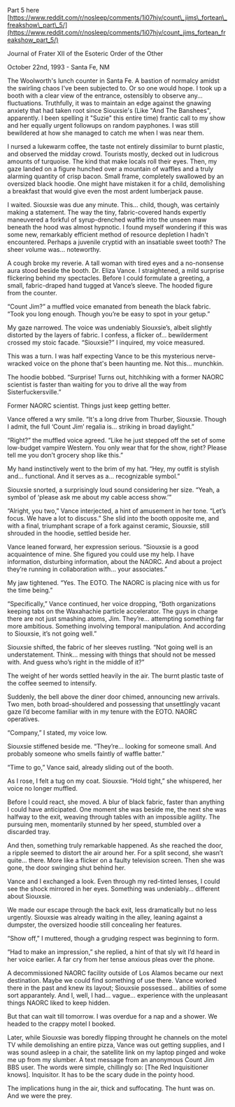 Part 5 here [https://www.reddit.com/r/nosleep/comments/1i07hjv/count\_jims\_fortean\_freakshow\_part\_5/](https://www.reddit.com/r/nosleep/comments/1i07hjv/count_jims_fortean_freakshow_part_5/)

Journal of Frater XII of the Esoteric Order of the Other

October 22nd, 1993 - Santa Fe, NM

The Woolworth's lunch counter in Santa Fe. A bastion of normalcy amidst the swirling chaos I've been subjected to. Or so one would hope. I took up a booth with a clear view of the entrance, ostensibly to observe any… fluctuations. Truthfully, it was to maintain an edge against the gnawing anxiety that had taken root since Siouxsie's (Like "And The Banshees", apparently. I been spelling it "Suzie" this entire time) frantic call to my show and her equally urgent followups on random payphones. I was still bewildered at how she managed to catch me when I was near them.

I nursed a lukewarm coffee, the taste not entirely dissimilar to burnt plastic, and observed the midday crowd. Tourists mostly, decked out in ludicrous amounts of turquoise. The kind that make locals roll their eyes. Then, my gaze landed on a figure hunched over a mountain of waffles and a truly alarming quantity of crisp bacon. Small frame, completely swallowed by an oversized black hoodie. One might have mistaken it for a child, demolishing a breakfast that would give even the most ardent lumberjack pause.

I waited. Siouxsie was due any minute. This… child, though, was certainly making a statement. The way the tiny, fabric-covered hands expertly maneuvered a forkful of syrup-drenched waffle into the unseen maw beneath the hood was almost hypnotic. I found myself wondering if this was some new, remarkably efficient method of resource depletion I hadn't encountered. Perhaps a juvenile cryptid with an insatiable sweet tooth? The sheer volume was… noteworthy.

A cough broke my reverie. A tall woman with tired eyes and a no-nonsense aura stood beside the booth. Dr. Eliza Vance. I straightened, a mild surprise flickering behind my spectacles. Before I could formulate a greeting, a small, fabric-draped hand tugged at Vance’s sleeve. The hooded figure from the counter.

“Count Jim?” a muffled voice emanated from beneath the black fabric. “Took you long enough. Though you’re be easy to spot in your getup.”

My gaze narrowed. The voice was undeniably Siouxsie’s, albeit slightly distorted by the layers of fabric. I confess, a flicker of… bewilderment crossed my stoic facade. “Siouxsie?” I inquired, my voice measured.

This was a turn. I was half expecting Vance to be this mysterious nerve-wracked voice on the phone that's been haunting me. Not this... munchkin.

The hoodie bobbed. “Surprise! Turns out, hitchhiking with a former NAORC scientist is faster than waiting for you to drive all the way from Sisterfuckersville.”

Former NAORC scientist. Things just keep getting better.

Vance offered a wry smile. “It's a long drive from Thurber, Siouxsie. Though I admit, the full ‘Count Jim’ regalia is… striking in broad daylight.”

“Right?” the muffled voice agreed. “Like he just stepped off the set of some low-budget vampire Western. You only wear that for the show, right? Please tell me you don’t grocery shop like this.”

My hand instinctively went to the brim of my hat. “Hey, my outfit is stylish and… functional. And it serves as a… recognizable symbol.”

Siouxsie snorted, a surprisingly loud sound considering her size. “Yeah, a symbol of ‘please ask me about my cable access show.’”

“Alright, you two,” Vance interjected, a hint of amusement in her tone. “Let’s focus. We have a lot to discuss.” She slid into the booth opposite me, and with a final, triumphant scrape of a fork against ceramic, Siouxsie, still shrouded in the hoodie, settled beside her.

Vance leaned forward, her expression serious. “Siouxsie is a good acquaintence of mine. She figured you could use my help. I have information, disturbing information, about the NAORC. And about a project they’re running in collaboration with… your associates.”

My jaw tightened. “Yes. The EOTO. The NAORC is placing nice with us for the time being.”

“Specifically,” Vance continued, her voice dropping, “Both organizations keeping tabs on the Waxahachie particle accelerator. The guys in charge there are not just smashing atoms, Jim. They’re… attempting something far more ambitious. Something involving temporal manipulation. And according to Siouxsie, it’s not going well.”

Siouxsie shifted, the fabric of her sleeves rustling. “Not going well is an understatement. Think… messing with things that should not be messed with. And guess who’s right in the middle of it?”

The weight of her words settled heavily in the air. The burnt plastic taste of the coffee seemed to intensify.

Suddenly, the bell above the diner door chimed, announcing new arrivals. Two men, both broad-shouldered and possessing that unsettlingly vacant gaze I’d become familiar with in my tenure with the EOTO. NAORC operatives.

“Company,” I stated, my voice low.

Siouxsie stiffened beside me. “They’re… looking for someone small. And probably someone who smells faintly of waffle batter.”

“Time to go,” Vance said, already sliding out of the booth.

As I rose, I felt a tug on my coat. Siouxsie. “Hold tight,” she whispered, her voice no longer muffled.

Before I could react, she moved. A blur of black fabric, faster than anything I could have anticipated. One moment she was beside me, the next she was halfway to the exit, weaving through tables with an impossible agility. The pursuing men, momentarily stunned by her speed, stumbled over a discarded tray.

And then, something truly remarkable happened. As she reached the door, a ripple seemed to distort the air around her. For a split second, she wasn’t quite… there. More like a flicker on a faulty television screen. Then she was gone, the door swinging shut behind her.

Vance and I exchanged a look. Even through my red-tinted lenses, I could see the shock mirrored in her eyes. Something was undeniably… different about Siouxsie.

We made our escape through the back exit, less dramatically but no less urgently. Siouxsie was already waiting in the alley, leaning against a dumpster, the oversized hoodie still concealing her features.

“Show off,” I muttered, though a grudging respect was beginning to form.

“Had to make an impression,” she replied, a hint of that sly wit I’d heard in her voice earlier. A far cry from her tense anxious pleas over the phone.

A decommissioned NAORC facility outside of Los Alamos became our next destination. Maybe we could find something of use there. Vance worked there in the past and knew its layout; Siouxsie possessed… abilities of some sort apparantely. And I, well, I had... vague... experience with the unpleasant things NAORC liked to keep hidden.

But that can wait till tomorrow. I was overdue for a nap and a shower. We headed to the crappy motel I booked.

Later, while Siouxsie was boredly flipping throught he channels on the motel TV while demolishing an entire pizza, Vance was out getting supplies, and I was sound asleep in a chair, the satellite link on my laptop pinged and woke me up from my slumber. A text message from an anonymous Count Jim BBS user. The words were simple, chillingly so: \[The Red Inquisitioner knows\]. Inquisitor. It has to be the scary dude in the pointy hood.

The implications hung in the air, thick and suffocating. The hunt was on. And we were the prey.